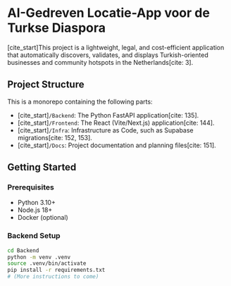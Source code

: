 # AI-Gedreven Locatie-App voor de Turkse Diaspora

[cite_start]This project is a lightweight, legal, and cost-efficient application that automatically discovers, validates, and displays Turkish-oriented businesses and community hotspots in the Netherlands[cite: 3].

## Project Structure

This is a monorepo containing the following parts:

-   [cite_start]`/Backend`: The Python FastAPI application[cite: 135].
-   [cite_start]`/Frontend`: The React (Vite/Next.js) application[cite: 144].
-   [cite_start]`/Infra`: Infrastructure as Code, such as Supabase migrations[cite: 152, 153].
-   [cite_start]`/Docs`: Project documentation and planning files[cite: 151].

## Getting Started

### Prerequisites

-   Python 3.10+
-   Node.js 18+
-   Docker (optional)

### Backend Setup

```bash
cd Backend
python -m venv .venv
source .venv/bin/activate
pip install -r requirements.txt
# (More instructions to come)